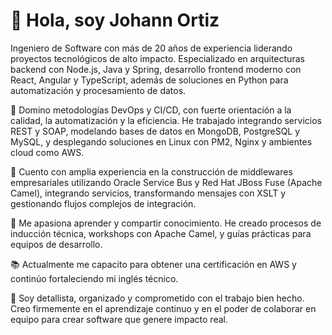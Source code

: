 # 👋 Hola, soy Johann Ortiz

Ingeniero de Software con más de 20 años de experiencia liderando proyectos tecnológicos de alto impacto. Especializado en arquitecturas backend con Node.js, Java y Spring, desarrollo frontend moderno con React, Angular y TypeScript, además de soluciones en Python para automatización y procesamiento de datos.

🔧 Domino metodologías DevOps y CI/CD, con fuerte orientación a la calidad, la automatización y la eficiencia. He trabajado integrando servicios REST y SOAP, modelando bases de datos en MongoDB, PostgreSQL y MySQL, y desplegando soluciones en Linux con PM2, Nginx y ambientes cloud como AWS.

🚀 Cuento con amplia experiencia en la construcción de middlewares empresariales utilizando Oracle Service Bus y Red Hat JBoss Fuse (Apache Camel), integrando servicios, transformando mensajes con XSLT y gestionando flujos complejos de integración.

🧠 Me apasiona aprender y compartir conocimiento. He creado procesos de inducción técnica, workshops con Apache Camel, y guías prácticas para equipos de desarrollo.

📚 Actualmente me capacito para obtener una certificación en AWS y continúo fortaleciendo mi inglés técnico.

💬 Soy detallista, organizado y comprometido con el trabajo bien hecho. Creo firmemente en el aprendizaje continuo y en el poder de colaborar en equipo para crear software que genere impacto real.
